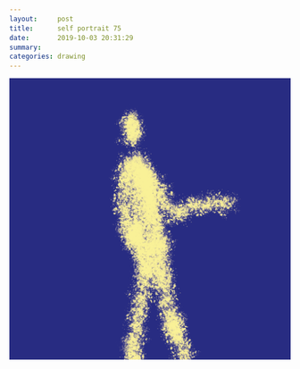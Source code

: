 ```yaml
---
layout:     post
title:      self portrait 75
date:       2019-10-03 20:31:29
summary:    
categories: drawing
---
```

![self portrait 75](/images/diary/self-portrait-75.png ".")
